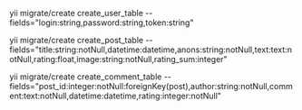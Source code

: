 yii migrate/create create_user_table --fields="login:string,password:string,token:string"

yii migrate/create create_post_table --fields="title:string:notNull,datetime:datetime,anons:string:notNull,text:text:notNull,rating:float,image:string:notNull,rating_sum:integer"

yii migrate/create create_comment_table --fields="post_id:integer:notNull:foreignKey(post),author:string:notNull,comment:text:notNull,datetime:datetime,rating:integer:notNull"
